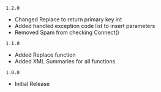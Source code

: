 `1.2.0`
- Changed Replace to return primary key int
- Added handled exception code list to insert parameters
- Removed Spam from checking Connect()

`1.1.0`
- Added Replace function
- Added XML Summaries for all functions

`1.0.0`
- Initial Release